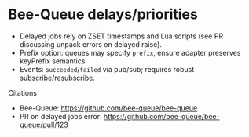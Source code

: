 # Bee-Queue delays/priorities

- Delayed jobs rely on ZSET timestamps and Lua scripts (see PR discussing unpack errors on delayed raise).
- Prefix option: queues may specify `prefix`, ensure adapter preserves keyPrefix semantics.
- Events: `succeeded`/`failed` via pub/sub; requires robust subscribe/resubscribe.

Citations
- Bee-Queue: https://github.com/bee-queue/bee-queue
- PR on delayed jobs error: https://github.com/bee-queue/bee-queue/pull/123
